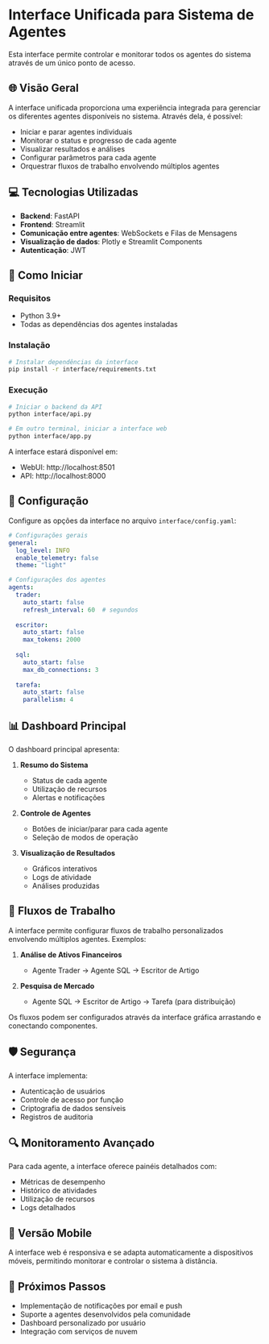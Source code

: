 # Interface Unificada para Sistema de Agentes

Esta interface permite controlar e monitorar todos os agentes do sistema através de um único ponto de acesso.

## 🌐 Visão Geral

A interface unificada proporciona uma experiência integrada para gerenciar os diferentes agentes disponíveis no sistema. Através dela, é possível:

- Iniciar e parar agentes individuais
- Monitorar o status e progresso de cada agente
- Visualizar resultados e análises
- Configurar parâmetros para cada agente
- Orquestrar fluxos de trabalho envolvendo múltiplos agentes

## 💻 Tecnologias Utilizadas

- **Backend**: FastAPI
- **Frontend**: Streamlit
- **Comunicação entre agentes**: WebSockets e Filas de Mensagens
- **Visualização de dados**: Plotly e Streamlit Components
- **Autenticação**: JWT

## 🚀 Como Iniciar

### Requisitos

- Python 3.9+
- Todas as dependências dos agentes instaladas

### Instalação

```bash
# Instalar dependências da interface
pip install -r interface/requirements.txt
```

### Execução

```bash
# Iniciar o backend da API
python interface/api.py

# Em outro terminal, iniciar a interface web
python interface/app.py
```

A interface estará disponível em:
- WebUI: http://localhost:8501
- API: http://localhost:8000

## 🔧 Configuração

Configure as opções da interface no arquivo `interface/config.yaml`:

```yaml
# Configurações gerais
general:
  log_level: INFO
  enable_telemetry: false
  theme: "light"

# Configurações dos agentes
agents:
  trader:
    auto_start: false
    refresh_interval: 60  # segundos
    
  escritor:
    auto_start: false
    max_tokens: 2000
    
  sql:
    auto_start: false
    max_db_connections: 3
    
  tarefa:
    auto_start: false
    parallelism: 4
```

## 📊 Dashboard Principal

O dashboard principal apresenta:

1. **Resumo do Sistema**
   - Status de cada agente
   - Utilização de recursos
   - Alertas e notificações

2. **Controle de Agentes**
   - Botões de iniciar/parar para cada agente
   - Seleção de modos de operação

3. **Visualização de Resultados**
   - Gráficos interativos
   - Logs de atividade
   - Análises produzidas

## 🔄 Fluxos de Trabalho

A interface permite configurar fluxos de trabalho personalizados envolvendo múltiplos agentes. Exemplos:

1. **Análise de Ativos Financeiros**
   - Agente Trader → Agente SQL → Escritor de Artigo

2. **Pesquisa de Mercado**
   - Agente SQL → Escritor de Artigo → Tarefa (para distribuição)

Os fluxos podem ser configurados através da interface gráfica arrastando e conectando componentes.

## 🛡️ Segurança

A interface implementa:
- Autenticação de usuários
- Controle de acesso por função
- Criptografia de dados sensíveis
- Registros de auditoria

## 🔍 Monitoramento Avançado

Para cada agente, a interface oferece painéis detalhados com:
- Métricas de desempenho
- Histórico de atividades
- Utilização de recursos
- Logs detalhados

## 📱 Versão Mobile

A interface web é responsiva e se adapta automaticamente a dispositivos móveis, permitindo monitorar e controlar o sistema à distância.

## 🔮 Próximos Passos

- Implementação de notificações por email e push
- Suporte a agentes desenvolvidos pela comunidade
- Dashboard personalizado por usuário
- Integração com serviços de nuvem
